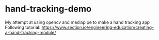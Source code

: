 # hand-tracking-demo
My attempt at using opencv and mediapipe to make a hand tracking app
Following tutorial: https://www.section.io/engineering-education/creating-a-hand-tracking-module/

